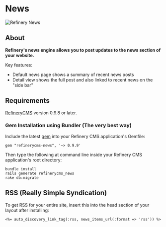 # News

![Refinery News](http://refinerycms.com/system/images/0000/0876/news.png)

## About

__Refinery's news engine allows you to post updates to the news section of your website.__

Key features:

* Default news page shows a summary of recent news posts
* Detail view shows the full post and also linked to recent news on the "side bar"

## Requirements

[RefineryCMS](http://refinerycms.com) version 0.9.8 or later.

### Gem Installation using Bundler (The very best way)

Include the latest [gem](http://rubygems.org/gems/refinerycms-news) into your Refinery CMS application's Gemfile:

    gem "refinerycms-news", '~> 0.9.9'

Then type the following at command line inside your Refinery CMS application's root directory:

    bundle install
    rails generate refinerycms_news
    rake db:migrate

## RSS (Really Simple Syndication)

To get RSS for your entire site, insert this into the head section of your layout after installing:

    <%= auto_discovery_link_tag(:rss, news_items_url(:format => 'rss')) %>